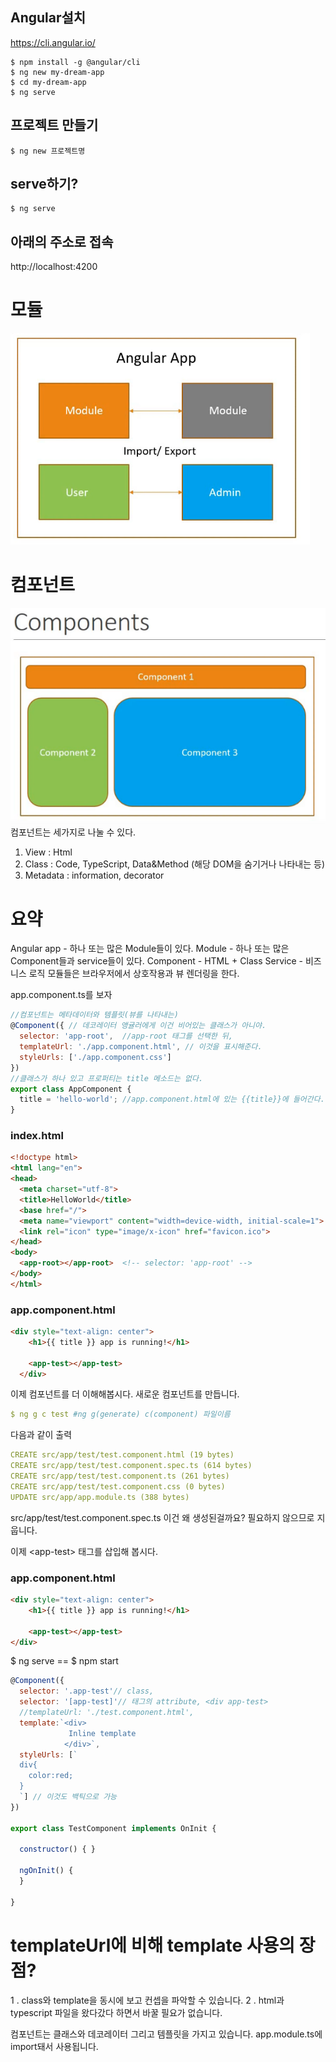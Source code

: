 ## Angular설치
https://cli.angular.io/
```
$ npm install -g @angular/cli
$ ng new my-dream-app
$ cd my-dream-app
$ ng serve
```
## 프로젝트 만들기
```
$ ng new 프로젝트명
```
## serve하기?
```
$ ng serve
```

## 아래의 주소로 접속
http://localhost:4200


# 모듈
![module](./img/module.png)

# 컴포넌트
![module](./img/components.png)
컴포넌트는 세가지로 나눌 수 있다.
1. View : Html 
2. Class : Code, TypeScript, Data&Method (해당 DOM을 숨기거나 나타내는 등)
3. Metadata : information, decorator


# 요약
Angular app - 하나 또는 많은 Module들이 있다.
Module - 하나 또는 많은 Component들과 service들이 있다.
Component - HTML + Class
Service - 비즈니스 로직
모듈들은 브라우저에서 상호작용과 뷰 렌더링을 한다.


app.component.ts를 보자
```js
//컴포넌트는 메타데이터와 템플릿(뷰를 나타내는)
@Component({ // 데코레이터 앵귤러에게 이건 비어있는 클래스가 아니야. 
  selector: 'app-root',  //app-root 태그를 선택한 뒤,
  templateUrl: './app.component.html', // 이것을 표시해준다.
  styleUrls: ['./app.component.css']
})
//클래스가 하나 있고 프로퍼티는 title 메소드는 없다.
export class AppComponent {
  title = 'hello-world'; //app.component.html에 있는 {{title}}에 들어간다.
}
```

### index.html
```html
<!doctype html>
<html lang="en">
<head>
  <meta charset="utf-8">
  <title>HelloWorld</title>
  <base href="/">
  <meta name="viewport" content="width=device-width, initial-scale=1">
  <link rel="icon" type="image/x-icon" href="favicon.ico">
</head>
<body>
  <app-root></app-root>  <!-- selector: 'app-root' -->
</body>
</html>
```
### app.component.html
```html
<div style="text-align: center">
    <h1>{{ title }} app is running!</h1>

    <app-test></app-test>
  </div>
```


이제 컴포넌트를 더 이해해봅시다.
새로운 컴포넌트를 만듭니다.
```yml
$ ng g c test #ng g(generate) c(component) 파일이름
```

다음과 같이 출력
```yml
CREATE src/app/test/test.component.html (19 bytes)
CREATE src/app/test/test.component.spec.ts (614 bytes)
CREATE src/app/test/test.component.ts (261 bytes)
CREATE src/app/test/test.component.css (0 bytes)
UPDATE src/app/app.module.ts (388 bytes)
```

src/app/test/test.component.spec.ts 이건 왜 생성된걸까요? 필요하지 않으므로 지웁니다.

이제 \<app-test> 태그를 삽입해 봅시다.
### app.component.html
```html
<div style="text-align: center">
    <h1>{{ title }} app is running!</h1>

    <app-test></app-test>
</div>
```
$ ng serve == $ npm start

```js
@Component({
  selector: '.app-test'// class,
  selector: '[app-test]'// 태그의 attribute, <div app-test>
  //templateUrl: './test.component.html',
  template:`<div> 
             Inline template
            </div>`,
  styleUrls: [`
  div{
    color:red;
  }
  `] // 이것도 백틱으로 가능
})

export class TestComponent implements OnInit {

  constructor() { }

  ngOnInit() {
  }

}
```
# templateUrl에 비해 template 사용의 장점?
1 . class와 template을 동시에 보고 컨셉을 파악할 수 있습니다. 
2 . html과 typescript 파일을 왔다갔다 하면서 바꿀 필요가 없습니다.

컴포넌트는 클래스와 데코레이터 그리고 템플릿을 가지고 있습니다.
app.module.ts에 import돼서 사용됩니다.